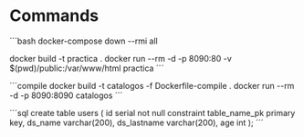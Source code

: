 # Commands

´´´bash
docker-compose down --rmi all

docker build -t practica .
docker run --rm -d -p 8090:80 -v $(pwd)/public:/var/www/html practica
´´´

´´´compile
docker build -t catalogos -f Dockerfile-compile .
docker run --rm -d -p 8090:8090 catalogos
´´´

´´´sql
create table users
(
	id serial not null
		constraint table_name_pk
			primary key,
	ds_name varchar(200),
	ds_lastname varchar(200),
	age int
);
´´´


